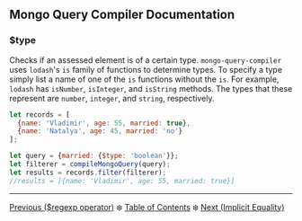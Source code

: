 ## Mongo Query Compiler Documentation

### $type

Checks if an assessed element is of a certain type.  `mongo-query-compiler` uses 
`lodash`'s `is` family of functions to determine types.  To specify a type 
simply list a name of one of the `is` functions without the `is`.  For example, 
`lodash` has `isNumber`, `isInteger`, and `isString` methods.  The types that 
these represent are `number`, `integer`, and `string`, respectively.

```javascript
let records = [
  {name: 'Vladimir', age: 55, married: true},
  {name: 'Natalya', age: 45, married: 'no'}
];

let query = {married: {$type: 'boolean'}};
let filterer = compileMongoQuery(query);
let results = records.filter(filterer);
//results = [{name: 'Vladimir', age: 55, married: true}]
```

---

[Previous ($regexp operator)](./regexp.md) :snowflake: 
[Table of Contents](../../../README.md) :snowflake: 
[Next (Implicit Equality)](./implicit-eq.md)
